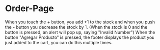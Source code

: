 # Order-Page
When you touch the + button, you add +1 to the stock and when you push the - button you decrease the stock by 1. (When the stock is 0 and the button is pressed,
an alert will pop up, saying "Invalid Number")
When the button "Agregar Producto" is pressed, the footer displays the product you just added to the cart, you can do this multiple times.

